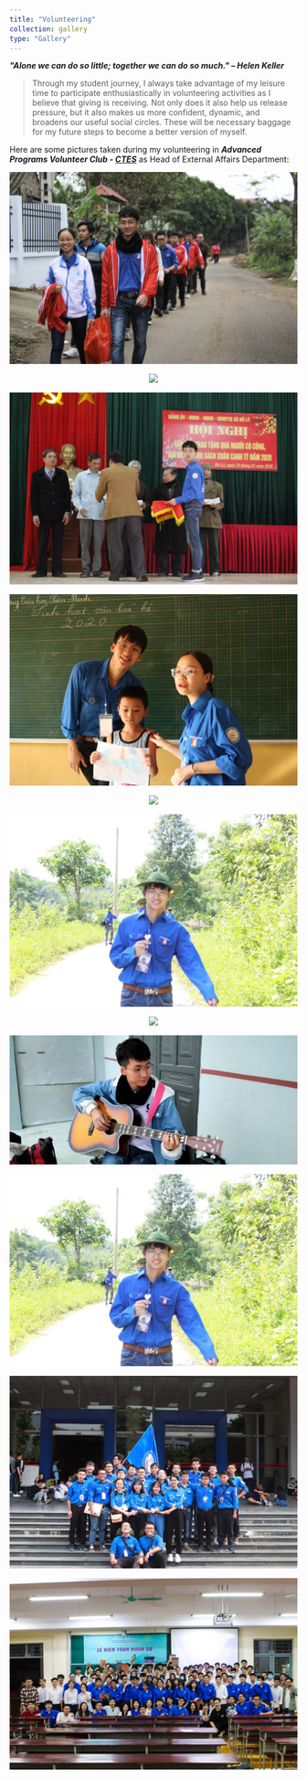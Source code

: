 ```yaml
---
title: "Volunteering"
collection: gallery
type: "Gallery"
---
```


***"Alone we can do so little; together we can do so much." – Helen Keller***


> Through my student journey, I always take advantage of my leisure time to participate enthusiastically in volunteering activities as I believe that giving is receiving. Not only does it also help us release pressure, but it also makes us more confident, dynamic, and broadens our useful social circles. These will be necessary baggage for my future steps to become a better version of myself.

Here are some pictures taken during my volunteering in ***Advanced Programs Volunteer Club - [CTES](https://www.facebook.com/tinhnguyenctes)*** as Head of External Affairs Department:

<p align="center">
  <img src="/images/gallery/Volunteering/1.jpg">
</p>

<p align="center">
  <img src="/images/gallery/Volunteering/2.JPG">
</p>
  
<p align="center">
  <img src="/images/gallery/Volunteering/3.JPG">
</p>

<p align="center">
  <img src="/images/gallery/Volunteering/4.JPG">
</p>

<p align="center">
  <img src="/images/gallery/Volunteering/4_.JPG">
</p>

<p align="center">
  <img src="/images/gallery/Volunteering/5.JPG">
</p>

<p align="center">
  <img src="/images/gallery/Volunteering/6_.JPG">
</p>

<p align="center">
  <img src="/images/gallery/Volunteering/6.JPG">
</p>

<p align="center">
  <img src="/images/gallery/Volunteering/7.JPG">
</p>

<p align="center">
  <img src="/images/gallery/Volunteering/8.JPG">
</p>

<p align="center">
  <img src="/images/gallery/Volunteering/9.JPG">
</p>
